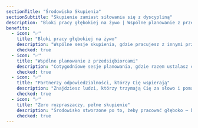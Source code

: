 ```yaml
---
sectionTitle: "Środowisko Skupienia"
sectionSubtitle: "Skupienie zamiast siłowania się z dyscypliną"
description: "Bloki pracy głębokiej na żywo | Wspólne planowanie z przedsiębiorcami | Partnerzy odpowiedzialności, którzy Cię wspierają"
benefits:
  - icon: "✅"
    title: "Bloki pracy głębokiej na żywo"
    description: "Wspólne sesje skupienia, gdzie pracujesz z innymi przedsiębiorcami. Bez rozpraszaczy, z pełną koncentracją."
    checked: true
  - icon: "✅"
    title: "Wspólne planowanie z przedsiębiorcami"
    description: "Cotygodniowe sesje planowania, gdzie razem ustalasz cele, priorytety i konkretne działania na tydzień."
    checked: true
  - icon: "✅"
    title: "Partnerzy odpowiedzialności, którzy Cię wspierają"
    description: "Znajdziesz ludzi, którzy trzymają Cię za słowo i pomagają dotrzymać zobowiązań."
    checked: true
  - icon: "✅"
    title: "Zero rozpraszaczy, pełne skupienie"
    description: "Środowisko stworzone po to, żeby pracować głęboko — bez notyfikacji, bez chaosu."
    checked: true
---
```

